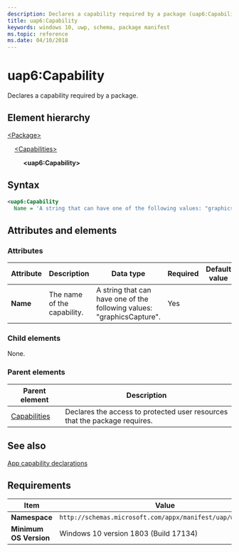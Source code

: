 ```yaml
---
description: Declares a capability required by a package (uap6:Capability).
title: uap6:Capability
keywords: windows 10, uwp, schema, package manifest
ms.topic: reference
ms.date: 04/10/2018
---
```


# uap6:Capability

Declares a capability required by a package.

## Element hierarchy

[\<Package\>](element-package.md)

&nbsp;&nbsp;&nbsp;&nbsp;[\<Capabilities\>](element-capabilities.md)

&nbsp;&nbsp;&nbsp;&nbsp; &nbsp;&nbsp;&nbsp;&nbsp;**\<uap6:Capability\>**

## Syntax

```xml
<uap6:Capability
  Name = 'A string that can have one of the following values: "graphicsCapture".' />
```

## Attributes and elements

### Attributes

| Attribute | Description | Data type | Required | Default value |
|-|-|-|-|-|
| **Name** | The name of the capability. | A string that can have one of the following values: "graphicsCapture". | Yes |  |  

### Child elements

None.

### Parent elements

| Parent element | Description |
|-|-|
| [Capabilities](element-capabilities.md) | Declares the access to protected user resources that the package requires. |

## See also

[App capability declarations](/windows/uwp/packaging/app-capability-declarations)

## Requirements

| Item | Value |
|--|--|
| **Namespace** | `http://schemas.microsoft.com/appx/manifest/uap/windows10/6` |
| **Minimum OS Version** | Windows 10 version 1803 (Build 17134) |

